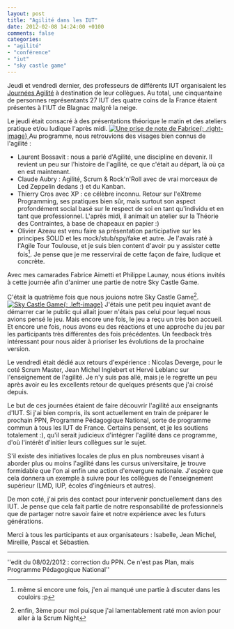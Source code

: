 ```yaml
---
layout: post
title: "Agilité dans les IUT"
date: 2012-02-08 14:24:00 +0100
comments: false
categories: 
- "agilité"
- "conférence"
- "iut"
- "sky castle game"
---
```

Jeudi et vendredi dernier, des professeurs de différents IUT organisaient les [Journées Agilité](http://algec.iut-blagnac.fr/jagile/projects/jagile1/wiki) à destination de leur collègues.
Au total, une cinquantaine de personnes représentants 27 IUT des quatre coins de la France étaient présentes à l'IUT de Blagnac malgré la neige.


Le jeudi était consacré à des présentations théorique le matin et des ateliers pratique et/ou ludique l'après midi.
[![Une prise de note de Fabrice](https://blog.crafting-labs.fr/images/2012.02.02_-_IUT_Journee_Agilite/.2012.02.02_-_IUT_-_Journee_Agilite.041_1_s.jpg){: .right-image}
](/images/2012.02.02_-_IUT_Journee_Agilite/2012.02.02_-_IUT_-_Journee_Agilite.041_1.jpg)
Au programme, nous retrouvions des visages bien connus de l'agilité : 

* Laurent Bossavit : nous a parlé d'Agilité, une discipline en devenir. Il revient un peu sur l'histoire de l'agilité, ce que c'était au départ, là où ça en est maintenant.
* Claude Aubry : Agilité, Scrum & Rock'n'Roll avec de vrai morceaux de Led Zeppelin dedans :) et du Kanban.
* Thierry Cros avec XP : ce célèbre inconnu. Retour sur l'eXtreme Programming, ses pratiques bien sûr, mais surtout son aspect profondément social basé sur le respect de soi en tant qu'individu et en tant que professionnel. L'après midi, il animait un atelier sur la Théorie des Contraintes, à base de chapeaux en papier :)
* Olivier Azeau est venu faire sa présentation participative sur les principes SOLID et les mock/stub/spy/fake et autre. Je l'avais raté à l'Agile Tour Toulouse, et je suis bien content d'avoir pu y assister cette fois[^1]. Je pense que je me resservirai de cette façon de faire, ludique et concrète.

Avec mes camarades Fabrice Aimetti et Philippe Launay, nous étions invités à cette journée afin d'animer une partie de notre Sky Castle Game.

C'était la quatrième fois que nous jouions notre Sky Castle Game[^2].
[![Sky Castle Game](https://blog.crafting-labs.fr/images/2012.02.02_-_IUT_Journee_Agilite/.2012.02.02_-_IUT_-_Journee_Agilite.102_1_s.jpg){: .left-image}](https://blog.crafting-labs.fr/images/2012.02.02_-_IUT_Journee_Agilite/2012.02.02_-_IUT_-_Journee_Agilite.102_1.jpg)
J'étais une petit peu inquiet avant de démarrer car le public qui allait jouer n'étais pas celui pour lequel nous avions pensé le jeu.
Mais encore une fois, le jeu a reçu un très bon accueil.
Et encore une fois, nous avons eu des réactions et une approche du jeu par les participants très différentes des fois précédentes.
Un feedback très intéressant pour nous aider à prioriser les évolutions de la prochaine version.

Le vendredi était dédié aux retours d'expérience : Nicolas Deverge, pour le coté Scrum Master, Jean Michel Inglebert et Hervé Leblanc sur l'enseignement de l'agilité.
Je n'y suis pas allé, mais je le regrette un peu après avoir eu les excellents retour de quelques présents que j'ai croisé depuis.

Le but de ces journées étaient de faire découvrir l'agilité aux enseignants d'IUT. 
Si j'ai bien compris, ils sont actuellement en train de préparer le prochain PPN, Programme Pédagogique National, sorte de programme commun à tous les IUT de France.
Certains pensent, et je les soutiens totalement :), qu'il serait judicieux d'intégrer l'agilité dans ce programme, d'où l'intérêt d'initier leurs collègues sur le sujet.

S'il existe des initiatives locales de plus en plus nombreuses visant à aborder plus ou moins l'agilité dans les cursus universitaire, je trouve formidable que l'on ai enfin une action d'envergure nationale. J'espère que cela donnera un exemple à suivre pour les collègues de l'enseignement supérieur (LMD, IUP, écoles d'ingénieurs et autres).

De mon coté, j'ai pris des contact pour intervenir ponctuellement dans des IUT.
Je pense que cela fait partie de notre responsabilité de professionnels que de partager notre savoir faire et notre expérience avec les futurs générations.

Merci à tous les participants et aux organisateurs : Isabelle, Jean Michel, Mireille, Pascal et Sébastien.

-----
''edit du 08/02/2012 : correction du PPN. Ce n'est pas Plan, mais Programme Pédagogique National''


[^1]: même si encore une fois, j'en ai manqué une partie à discuter dans les couloirs :p
[^2]: enfin, 3ème pour moi puisque j'ai lamentablement raté mon avion pour aller à la Scrum Night

